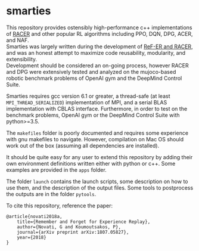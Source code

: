 
# smarties

This repository provides ostensibly high-performance c++ implementations of [RACER](https://arxiv.org/abs/1807.05827) and other popular RL algorithms including PPO, DQN, DPG, ACER, and NAF.  
Smarties was largely written during the development of [ReF-ER and RACER](https://arxiv.org/abs/1807.05827), and was an honest attempt to maximize code reusability, modularity, and extensibility.  
Development should be considered an on-going process, however RACER and DPG were extensively tested and analyzed on the mujoco-based robotic benchmark problems of OpenAI gym and the DeepMind Control Suite.  

Smarties requires gcc version 6.1 or greater, a thread-safe (at least `MPI_THREAD_SERIALIZED`) implementation of MPI, and a serial BLAS implementation with CBLAS interface. Furthermore, in order to test on the benchmark problems, OpenAI gym or the DeepMind Control Suite with python>=3.5.  

The `makefiles` folder is poorly documented and requires some experience with gnu makefiles to navigate. However, compilation on Mac OS should work out of the box (assuming all dependencies are installed).  

It should be quite easy for any user to extend this repository by adding their own environment definitions written either with python or c++. Some examples are provided in the `apps` folder.  

The folder `launch` contains the launch scripts, some description on how to use them, and the description of the output files. Some tools to postprocess the outputs are in the folder `pytools`.  

To cite this repository, reference the paper:
```
@article{novati2018a,
    title={Remember and Forget for Experience Replay},
    author={Novati, G and Koumoutsakos, P},
    journal={arXiv preprint arXiv:1807.05827},
    year={2018}
}
```
